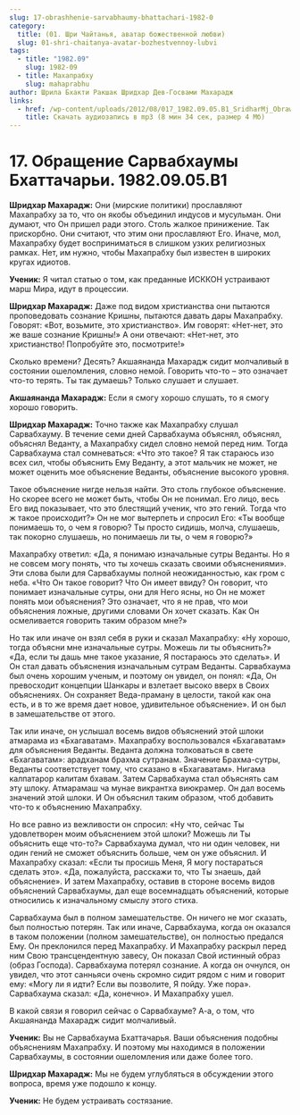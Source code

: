 ```yaml
---
slug: 17-obrashhenie-sarvabhaumy-bhattachari-1982-0
category:
  title: (01. Шри Чайтанья, аватар божественной любви)
  slug: 01-shri-chaitanya-avatar-bozhestvennoy-lubvi
tags:
  - title: "1982.09"
    slug: 1982-09
  - title: Махапрабху
    slug: mahaprabhu
author: Шрила Бхакти Ракшак Шридхар Дев-Госвами Махарадж
links:
  - href: /wp-content/uploads/2012/08/017_1982.09.05.B1_SridharMj_Obrawenie_Sarvabhaumy_Bhattacharyi.mp3
    title: Скачать аудиозапись в mp3 (8 мин 34 сек, размер 4 Мб)
---
```


# 17. Обращение Сарвабхаумы Бхаттачарьи. 1982.09.05.B1

**Шридхар Махарадж:** Они (мирские политики) прославляют Махапрабху за то, что он якобы объединил индусов и мусульман. Они думают, что Он пришел ради этого. Столь жалкое принижение. Так прискорбно. Они считают, что этим они прославляют Его. Иначе, мол, Махапрабху будет восприниматься в слишком узких религиозных рамках. Нет, им нужно, чтобы Махапрабху был известен в широких кругах идиотов.

**Ученик:** Я читал статью о том, как преданные ИСККОН устраивают марш Мира, идут в процессии.

**Шридхар Махарадж:** Даже под видом христианства они пытаются проповедовать сознание Кришны, пытаются давать дары Махапрабху. Говорят: «Вот, возьмите, это христианство». Им говорят: «Нет-нет, это же ваше сознание Кришны!» А они отвечают: «Нет-нет, это христианство! Попробуйте это, посмотрите!»

Сколько времени? Десять? Акшаянанда Махарадж сидит молчаливый в состоянии ошеломления, словно немой. Говорить что-то – это означает что-то терять. Ты так думаешь? Только слушает и слушает.

**Акшаянанда Махарадж:** Если я смогу хорошо слушать, то я смогу хорошо говорить.

**Шридхар Махарадж:** Точно также как Махапрабху слушал Сарвабхауму. В течение семи дней Сарвабхаума объяснял, объяснял, объяснял Веданту, а Махапрабху сидел словно немой перед ним. Тогда Сарвабхаума стал сомневаться: «Что это такое? Я так стараюсь изо всех сил, чтобы объяснить Ему Веданту, а этот мальчик не может, не может оценить мое объяснение Веданты, объяснение высокого уровня.

Такое объяснение нигде нельзя найти. Это столь глубокое объяснение. Но скорее всего не может быть, чтобы Он не понимал. Его лицо, весь Его вид показывает, что это блестящий ученик, что это гений. Тогда что ж такое происходит?» Он не мог вытерпеть и спросил Его: «Ты вообще понимаешь то, о чем я говорю? Ты просто сидишь, молча, слушаешь, так покорно слушаешь, но понимаешь ли ты, о чем я говорю?»

Махапрабху ответил: «Да, я понимаю изначальные сутры Веданты. Но я не совсем могу понять, что ты хочешь сказать своими объяснениями». Эти слова были для Сарвабхаумы полной неожиданностью, как гром с неба. «Что Он такое говорит? Что Он имеет ввиду? Он говорит, что понимает изначальные сутры, они для Него ясны, но Он не может понять мои объяснения? Это означает, что я не прав, что мои объяснения ложные, другими словами Он хочет сказать. Как Он осмеливается говорить таким образом мне?»

Но так или иначе он взял себя в руки и сказал Махапрабху: «Ну хорошо, тогда объясни мне изначальные сутры. Можешь ли ты объяснить?» «Да, если ты дашь мне такое указание, Я постараюсь это сделать». И Он стал давать объяснения изначальным сутрам Веданты. Сарвабхаума был очень хорошим ученым, и поэтому он увидел, он понял: «Да, Он превосходит концепции Шанкары и взлетает высоко вверх в Своих объяснениях. Он сохраняет Веда-праману в целости, такой как она есть, и в то же время дает новое, удивительное объяснение». И он был в замешательстве от этого.

Так или иначе, он услышал восемь видов объяснений этой шлоки атмарама из «Бхагаватам». Махапрабху воспользовался «Бхагаватам» для объяснения Веданты. Веданта должна толковаться в свете «Бхагаватам»: арадханам брахма сутранам. Значение Брахма-сутры, Веданты соответствует тому, что сказано в «Бхагаватам». Нигама калпатарор калитам бхавам. Затем Сарвабхаума стал объяснять сам эту шлоку. Атмарамаш ча мунае викрантха виюкрамер. Он дал восемь значений этой шлоки. И Он объяснил таким образом, чтоб добавить что-то к объяснению Махапрабху.

Но все равно из вежливости он спросил: «Ну что, сейчас Ты удовлетворен моим объяснением этой шлоки? Можешь ли Ты объяснить еще что-то?» Сарвабхаума думал, что ни один человек, ни один гений не сможет объяснить больше, чем он уже объяснил. И Махапрабху сказал: «Если ты просишь Меня, Я могу постараться сделать это». «Да, пожалуйста, расскажи то, что Ты знаешь, дай объяснение». И затем Махапрабху, оставив в стороне восемь видов объяснений Сарвабхаумы, дал еще восемнадцать объяснений, которые относились к изначальному смыслу этого стиха.

Сарвабхаума был в полном замешательстве. Он ничего не мог сказать, был полностью потерян. Так или иначе, Сарвабхаума, когда он оказался в таком положении (полном замешательстве), он полностью предался Ему. Он преклонился перед Махапрабху. И Махапрабху раскрыл перед ним Свою трансцендентную завесу, Он показал Свой истинный образ (образ Господа). Сарвабхаума потерял сознание. А когда он очнулся, он увидел, что этот санньяси очень скромно сидит рядом с ним и говорит ему: «Могу ли я идти? Если вы позволите, Я пойду. Уже пора». Сарвабхаума сказал: «Да, конечно». И Махапрабху ушел.

В какой связи я говорил сейчас о Сарвабхауме? А-а, о том, что Акшаянанда Махарадж сидит молчаливый.

**Ученик:** Вы не Сарвабхаума Бхаттачарья. Ваши объяснения подобны объяснениям Махапрабху. И поэтому мы находимся в положении Сарвабхаумы, в состоянии ошеломления или даже более того.

**Шридхар Махарадж:** Мы не будем углубляться в обсуждении этого вопроса, время уже подошло к концу.

**Ученик:** Не будем устраивать состязание.

